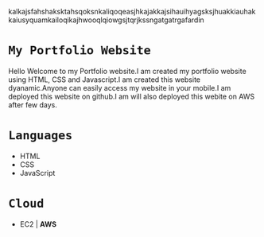 kalkajsfahshaksktahsqoksnkaliqoqeasjhkajakkajsihauihyagsksjhuakkiauhakkaiusyquamkailoqikajhwooqlqiowgsjtqrjkssngatgatrgafardin

# `My Portfolio Website`
Hello Welcome to my Portfolio website.I am created my portfolio website using HTML, CSS and Javascript.I am created this website dyanamic.Anyone can easily access my website in your mobile.I am deployed this website on github.I am will also deployed this webite on AWS after few days.

# `Languages`
- HTML
- CSS
- JavaScript

# `Cloud`
- EC2 | **AWS**



